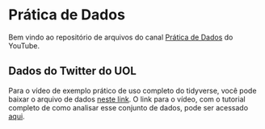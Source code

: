 # Prática de Dados

Bem vindo ao repositório de arquivos do canal [Prática de Dados](https://www.youtube.com/channel/UCOQvCZKYcL1xFqcQ5z7Wmww) do YouTube.

## Dados do Twitter do UOL

Para o vídeo de exemplo prático de uso completo do tidyverse, você pode baixar o arquivo de dados [neste link](https://raw.githubusercontent.com/dscorzoni/pratica_dados/main/tweets_uol.csv). O link para o vídeo, com o tutorial completo de como analisar esse conjunto de dados, pode ser acessado [aqui]().
